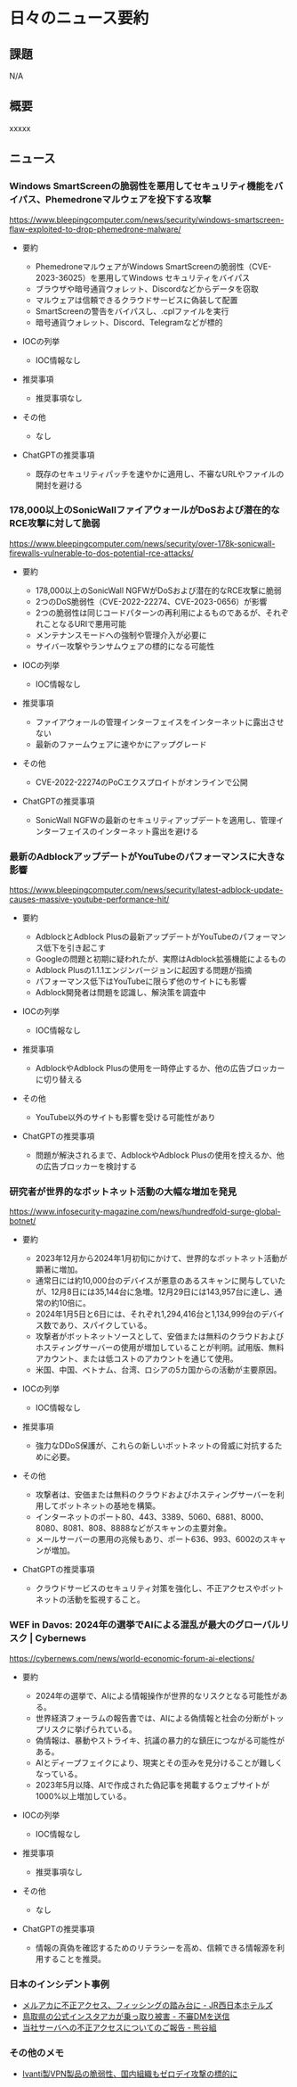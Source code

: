 # 日々のニュース要約

## 課題

N/A

## 概要

xxxxx

## ニュース

### Windows SmartScreenの脆弱性を悪用してセキュリティ機能をバイパス、Phemedroneマルウェアを投下する攻撃
https://www.bleepingcomputer.com/news/security/windows-smartscreen-flaw-exploited-to-drop-phemedrone-malware/

- 要約
    - PhemedroneマルウェアがWindows SmartScreenの脆弱性（CVE-2023-36025）を悪用してWindows セキュリティをバイパス
    - ブラウザや暗号通貨ウォレット、Discordなどからデータを窃取
    - マルウェアは信頼できるクラウドサービスに偽装して配置
    - SmartScreenの警告をバイパスし、.cplファイルを実行
    - 暗号通貨ウォレット、Discord、Telegramなどが標的

- IOCの列挙
    - IOC情報なし

- 推奨事項
    - 推奨事項なし

- その他
    - なし

- ChatGPTの推奨事項
    - 既存のセキュリティパッチを速やかに適用し、不審なURLやファイルの開封を避ける

### 178,000以上のSonicWallファイアウォールがDoSおよび潜在的なRCE攻撃に対して脆弱
https://www.bleepingcomputer.com/news/security/over-178k-sonicwall-firewalls-vulnerable-to-dos-potential-rce-attacks/

- 要約
    - 178,000以上のSonicWall NGFWがDoSおよび潜在的なRCE攻撃に脆弱
    - 2つのDoS脆弱性（CVE-2022-22274、CVE-2023-0656）が影響
    - 2つの脆弱性は同じコードパターンの再利用によるものであるが、それぞれことなるURIで悪用可能
    - メンテナンスモードへの強制や管理介入が必要に
    - サイバー攻撃やランサムウェアの標的になる可能性

- IOCの列挙
    - IOC情報なし

- 推奨事項
    - ファイアウォールの管理インターフェイスをインターネットに露出させない
    - 最新のファームウェアに速やかにアップグレード

- その他
    - CVE-2022-22274のPoCエクスプロイトがオンラインで公開

- ChatGPTの推奨事項
    - SonicWall NGFWの最新のセキュリティアップデートを適用し、管理インターフェイスのインターネット露出を避ける

### 最新のAdblockアップデートがYouTubeのパフォーマンスに大きな影響
https://www.bleepingcomputer.com/news/security/latest-adblock-update-causes-massive-youtube-performance-hit/

- 要約
    - AdblockとAdblock Plusの最新アップデートがYouTubeのパフォーマンス低下を引き起こす
    - Googleの問題と初期に疑われたが、実際はAdblock拡張機能によるもの
    - Adblock Plusの1.1.1エンジンバージョンに起因する問題が指摘
    - パフォーマンス低下はYouTubeに限らず他のサイトにも影響
    - Adblock開発者は問題を認識し、解決策を調査中

- IOCの列挙
    - IOC情報なし

- 推奨事項
    - AdblockやAdblock Plusの使用を一時停止するか、他の広告ブロッカーに切り替える

- その他
    - YouTube以外のサイトも影響を受ける可能性があり

- ChatGPTの推奨事項
    - 問題が解決されるまで、AdblockやAdblock Plusの使用を控えるか、他の広告ブロッカーを検討する

### 研究者が世界的なボットネット活動の大幅な増加を発見
https://www.infosecurity-magazine.com/news/hundredfold-surge-global-botnet/

- 要約
    - 2023年12月から2024年1月初旬にかけて、世界的なボットネット活動が顕著に増加。
    - 通常日には約10,000台のデバイスが悪意のあるスキャンに関与していたが、12月8日には35,144台に急増。12月29日には143,957台に達し、通常の約10倍に。
    - 2024年1月5日と6日には、それぞれ1,294,416台と1,134,999台のデバイス数であり、スパイクしている。
    - 攻撃者がボットネットソースとして、安価または無料のクラウドおよびホスティングサーバーの使用が増加していることが判明。試用版、無料アカウント、または低コストのアカウントを通じて使用。
    - 米国、中国、ベトナム、台湾、ロシアの5カ国からの活動が主要原因。

- IOCの列挙
    - IOC情報なし

- 推奨事項
    - 強力なDDoS保護が、これらの新しいボットネットの脅威に対抗するために必要。

- その他
    - 攻撃者は、安価または無料のクラウドおよびホスティングサーバーを利用してボットネットの基地を構築。
    - インターネットのポート80、443、3389、5060、6881、8000、8080、8081、808、8888などがスキャンの主要対象。
    - メールサーバーの悪用の兆候もあり、ポート636、993、6002のスキャンが増加。

- ChatGPTの推奨事項
    - クラウドサービスのセキュリティ対策を強化し、不正アクセスやボットネットの活動を監視すること。

### WEF in Davos: 2024年の選挙でAIによる混乱が最大のグローバルリスク | Cybernews
https://cybernews.com/news/world-economic-forum-ai-elections/

- 要約
    - 2024年の選挙で、AIによる情報操作が世界的なリスクとなる可能性がある。
    - 世界経済フォーラムの報告書では、AIによる偽情報と社会の分断がトップリスクに挙げられている。
    - 偽情報は、暴動やストライキ、抗議の暴力的な鎮圧につながる可能性がある。
    - AIとディープフェイクにより、現実とその歪みを見分けることが難しくなっている。
    - 2023年5月以降、AIで作成された偽記事を掲載するウェブサイトが1000%以上増加している。

- IOCの列挙
    - IOC情報なし

- 推奨事項
    - 推奨事項なし

- その他
    - なし

- ChatGPTの推奨事項
    - 情報の真偽を確認するためのリテラシーを高め、信頼できる情報源を利用することを推奨。

### 日本のインシデント事例
- [メルアカに不正アクセス、フィッシングの踏み台に - JR西日本ホテルズ](https://www.security-next.com/152498)
- [鳥取県の公式インスタアカが乗っ取り被害 - 不審DMを送信](https://www.security-next.com/152585)
- [当社サーバへの不正アクセスについてのご報告 - 熊谷組](https://www.kumagaigumi.co.jp/news/2024/nw_20240115.html)

### その他のメモ
- [Ivanti製VPN製品の脆弱性、国内組織もゼロデイ攻撃の標的に](https://www.security-next.com/152609)